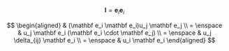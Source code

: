 $$ \mathbf I = \mathbf e_i \mathbf e_i $$

$$ \begin{aligned} & (\mathbf e_i \mathbf e_i)u_j \mathbf e_j \\ = \enspace & u_j \mathbf e_i (\mathbf e_i \cdot \mathbf e_j) \\ = \enspace & u_j \delta_{ij} \mathbf e_i \\ = \enspace & u_i \mathbf e_i \end{aligned}  $$